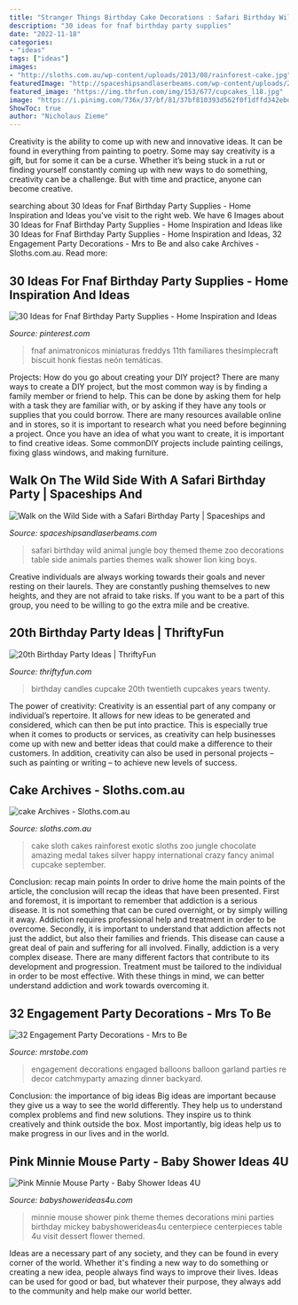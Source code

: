 ```yaml
---
title: "Stranger Things Birthday Cake Decorations : Safari Birthday Wild Animal Jungle Boy Themed Theme Zoo Decorations Table Side Animals Parties Themes Walk Shower Lion King Boys"
description: "30 ideas for fnaf birthday party supplies"
date: "2022-11-18"
categories:
- "ideas"
tags: ["ideas"]
images:
- "http://sloths.com.au/wp-content/uploads/2013/08/rainforest-cake.jpg"
featuredImage: "http://spaceshipsandlaserbeams.com/wp-content/uploads/2015/09/safari-birthday-party-ideas-22.jpg"
featured_image: "https://img.thrfun.com/img/153/677/cupcakes_l18.jpg"
image: "https://i.pinimg.com/736x/37/bf/81/37bf810393d562f0f1dffd342ebdb934.jpg"
ShowToc: true
author: "Nicholaus Zieme"
---
```



Creativity is the ability to come up with new and innovative ideas. It can be found in everything from painting to poetry. Some may say creativity is a gift, but for some it can be a curse. Whether it’s being stuck in a rut or finding yourself constantly coming up with new ways to do something, creativity can be a challenge. But with time and practice, anyone can become creative.

	

		
searching about 30 Ideas for Fnaf Birthday Party Supplies - Home Inspiration and Ideas you've visit to the right web. We have 6 Images about 30 Ideas for Fnaf Birthday Party Supplies - Home Inspiration and Ideas like 30 Ideas for Fnaf Birthday Party Supplies - Home Inspiration and Ideas, 32 Engagement Party Decorations - Mrs to Be and also cake Archives - Sloths.com.au. Read more:
		
    
## 30 Ideas For Fnaf Birthday Party Supplies - Home Inspiration And Ideas

<img loading=lazy src="https://i.pinimg.com/736x/37/bf/81/37bf810393d562f0f1dffd342ebdb934.jpg" onerror="this.onerror=null;this.src='https://tse2.mm.bing.net/th?id=OIP.GkOGnl8srZ-UaLg9YihNrQHaJ3&amp;pid=15.1';" alt="30 Ideas for Fnaf Birthday Party Supplies - Home Inspiration and Ideas">

_Source: pinterest.com_

>fnaf animatronicos miniaturas freddys 11th familiares thesimplecraft biscuit honk fiestas neón temáticas. 

	

Projects: How do you go about creating your DIY project?
There are many ways to create a DIY project, but the most common way is by finding a family member or friend to help. This can be done by asking them for help with a task they are familiar with, or by asking if they have any tools or supplies that you could borrow. There are many resources available online and in stores, so it is important to research what you need before beginning a project. Once you have an idea of what you want to create, it is important to find creative ideas. Some commonDIY projects include painting ceilings, fixing glass windows, and making furniture.

    
## Walk On The Wild Side With A Safari Birthday Party | Spaceships And

<img loading=lazy src="http://spaceshipsandlaserbeams.com/wp-content/uploads/2015/09/safari-birthday-party-ideas-22.jpg" onerror="this.onerror=null;this.src='https://tse3.mm.bing.net/th?id=OIP.3tI_2rVy9jEjraLEm5jX3AHaLH&amp;pid=15.1';" alt="Walk on the Wild Side with a Safari Birthday Party | Spaceships and">

_Source: spaceshipsandlaserbeams.com_

>safari birthday wild animal jungle boy themed theme zoo decorations table side animals parties themes walk shower lion king boys. 

	

Creative individuals are always working towards their goals and never resting on their laurels. They are constantly pushing themselves to new heights, and they are not afraid to take risks. If you want to be a part of this group, you need to be willing to go the extra mile and be creative.

    
## 20th Birthday Party Ideas | ThriftyFun

<img loading=lazy src="https://img.thrfun.com/img/153/677/cupcakes_l18.jpg" onerror="this.onerror=null;this.src='https://tse2.mm.bing.net/th?id=OIP.9WYq55JgrpfFjliApGoloQHaE8&amp;pid=15.1';" alt="20th Birthday Party Ideas | ThriftyFun">

_Source: thriftyfun.com_

>birthday candles cupcake 20th twentieth cupcakes years twenty. 

	

The power of creativity:
Creativity is an essential part of any company or individual’s repertoire. It allows for new ideas to be generated and considered, which can then be put into practice. This is especially true when it comes to products or services, as creativity can help businesses come up with new and better ideas that could make a difference to their customers. In addition, creativity can also be used in personal projects – such as painting or writing – to achieve new levels of success.

    
## Cake Archives - Sloths.com.au

<img loading=lazy src="http://sloths.com.au/wp-content/uploads/2013/08/rainforest-cake.jpg" onerror="this.onerror=null;this.src='https://tse1.mm.bing.net/th?id=OIP.z8CT0mO5kvZnzhute5pLDgHaJ4&amp;pid=15.1';" alt="cake Archives - Sloths.com.au">

_Source: sloths.com.au_

>cake sloth cakes rainforest exotic sloths zoo jungle chocolate amazing medal takes silver happy international crazy fancy animal cupcake september. 

	

Conclusion: recap main points
In order to drive home the main points of the article, the conclusion will recap the ideas that have been presented. First and foremost, it is important to remember that addiction is a serious disease. It is not something that can be cured overnight, or by simply willing it away. Addiction requires professional help and treatment in order to be overcome. Secondly, it is important to understand that addiction affects not just the addict, but also their families and friends. This disease can cause a great deal of pain and suffering for all involved. Finally, addiction is a very complex disease. There are many different factors that contribute to its development and progression. Treatment must be tailored to the individual in order to be most effective. With these things in mind, we can better understand addiction and work towards overcoming it.

    
## 32 Engagement Party Decorations - Mrs To Be

<img loading=lazy src="http://mrstobe.com/wp-content/uploads/2020/07/engagement-party-decorations-1187884615692626931.jpg" onerror="this.onerror=null;this.src='https://tse2.mm.bing.net/th?id=OIP.vvKvzqaDVJIGIcfoS04f-wHaJ4&amp;pid=15.1';" alt="32 Engagement Party Decorations - Mrs to Be">

_Source: mrstobe.com_

>engagement decorations engaged balloons balloon garland parties re decor catchmyparty amazing dinner backyard. 

	

Conclusion: the importance of big ideas
Big ideas are important because they give us a way to see the world differently. They help us to understand complex problems and find new solutions. They inspire us to think creatively and think outside the box. Most importantly, big ideas help us to make progress in our lives and in the world.

    
## Pink Minnie Mouse Party - Baby Shower Ideas 4U

<img loading=lazy src="https://babyshowerideas4u.com/wp-content/uploads/2000/01/hot-pink-minnie-mouse-centerpiece.jpg" onerror="this.onerror=null;this.src='https://tse3.mm.bing.net/th?id=OIP.57EnfBfIvpXXjyoq5GruuwHaJ6&amp;pid=15.1';" alt="Pink Minnie Mouse Party - Baby Shower Ideas 4U">

_Source: babyshowerideas4u.com_

>minnie mouse shower pink theme themes decorations mini parties birthday mickey babyshowerideas4u centerpiece centerpieces table 4u visit dessert flower themed. 

	

Ideas are a necessary part of any society, and they can be found in every corner of the world. Whether it's finding a new way to do something or creating a new idea, people always find ways to improve their lives. Ideas can be used for good or bad, but whatever their purpose, they always add to the community and help make our world better.

